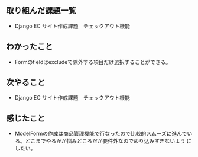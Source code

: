 ## 取り組んだ課題一覧 
- Django EC サイト作成課題　チェックアウト機能
## わかったこと
- Formのfieldはexcludeで除外する項目だけ選択することができる。
## 次やること  
- Django EC サイト作成課題　チェックアウト機能
## 感じたこと 
- ModelFormの作成は商品管理機能で行なったので比較的スムーズに進んでいる。どこまでやるかが悩みどころだが要件外なのでめり込みすぎないよう    にしたい。
